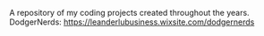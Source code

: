 A repository of my coding projects created throughout the years.
DodgerNerds: https://leanderlubusiness.wixsite.com/dodgernerds
